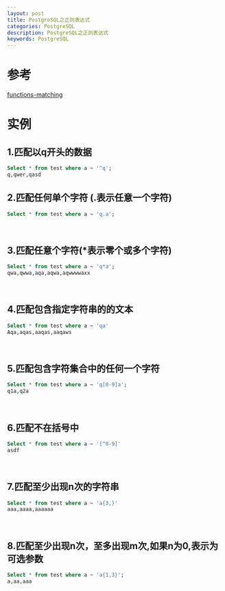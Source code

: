 ```yaml
---
layout: post
title: PostgreSQL之正则表达式
categories: PostgreSQL
description: PostgreSQL之正则表达式 
keywords: PostgreSQL
---
```

# 参考
[functions-matching](https://www.postgresql.org/docs/9.3/functions-matching.html)

# 实例
## 1.匹配以q开头的数据
```sql
Select * from test where a ~ '^q';
q,qwer,qasd
```
## 2.匹配任何单个字符 (.表示任意一个字符)
```sql
Select * from test where a ~ 'q.a';
```
 
## 3.匹配任意个字符(*表示零个或多个字符)
```sql
Select * from test where a ~ 'q*a';
qwa,qwwa,aqa,aqwa,aqwwwwaxx
```
 
## 4.匹配包含指定字符串的的文本
```sql
Select * from test where a ~ 'qa'
Aqa,aqas,aaqas,aaqaws
```
 
## 5.匹配包含字符集合中的任何一个字符
```sql
Select * from test where a ~ 'q[0-9]a';
q1a,q2a
```
 
## 6.匹配不在括号中
```sql
Select * from test where a ~ '[^0-9]'
asdf
```
 
## 7.匹配至少出现n次的字符串
```sql
Select * from test where a ~ 'a{3,}'
aaa,aaaa,aaaaaa
```
 
## 8.匹配至少出现n次，至多出现m次,如果n为0,表示为可选参数
```sql
Select * from test where a ~ 'a{1,3}';
a,aa,aaa
```
